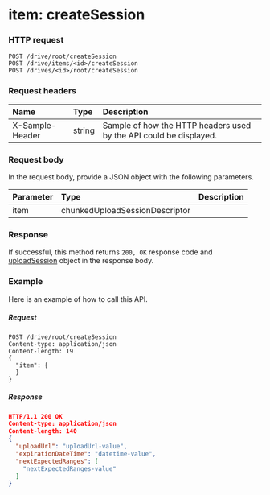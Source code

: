 # item: createSession


### HTTP request
```http
POST /drive/root/createSession
POST /drive/items/<id>/createSession
POST /drives/<id>/root/createSession

```
### Request headers
| Name       | Type | Description|
|:---------------|:--------|:----------|
| X-Sample-Header  | string  | Sample of how the HTTP headers used by the API could be displayed.|

### Request body
In the request body, provide a JSON object with the following parameters.

| Parameter	   | Type	|Description|
|:---------------|:--------|:----------|
|item|chunkedUploadSessionDescriptor||

### Response
If successful, this method returns `200, OK` response code and [uploadSession](../resources/uploadsession.md) object in the response body.

### Example
Here is an example of how to call this API.
##### Request
```http
POST /drive/root/createSession
Content-type: application/json
Content-length: 19
{
  "item": {
  }
}
```
##### Response
```json
HTTP/1.1 200 OK
Content-type: application/json
Content-length: 140
{
  "uploadUrl": "uploadUrl-value",
  "expirationDateTime": "datetime-value",
  "nextExpectedRanges": [
    "nextExpectedRanges-value"
  ]
}
```

<!-- uuid: a7bd5b9b-4fea-4487-9759-be7c116ebc1e
2015-10-09 18:41:46 UTC -->
